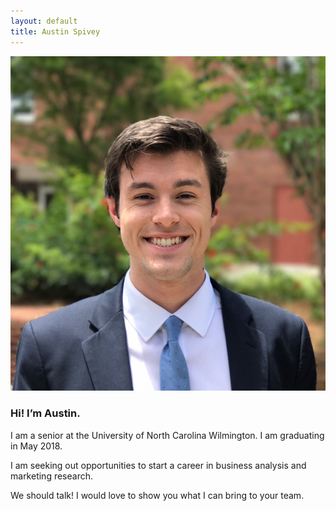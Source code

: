 ```yaml
---
layout: default
title: Austin Spivey
---
```


![Spivey Headshot](assets/IMG_1278.JPG)

### Hi! I’m Austin.

I am a senior at the University of North Carolina Wilmington. I am graduating in May 2018.

I am seeking out opportunities to start a career in business analysis and marketing research.

We should talk! I would love to show you what I can bring to your team.
